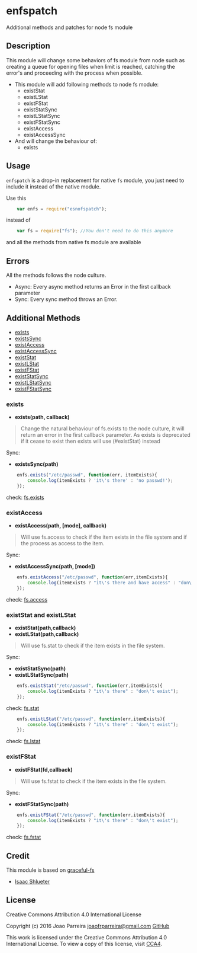enfspatch
=========
Additional methods and patches for node fs module

Description
-----------
This module will change some behaviors of fs module from node
such as creating a queue for opening files when limit is reached,
catching the error's and proceeding with the process when possible.
- This module will add following methods to node fs module:
  * existStat
  * existLStat
  * existFStat
  * existStatSync
  * existLStatSync
  * existFStatSync
  * existAccess
  * existAccessSync
- And will change the behaviour of:
  * exists
  
Usage
-----
`enfspatch` is a drop-in replacement for native `fs` module, you just need to include
it instead of the native module.

Use this
```js
    var enfs = require("esnofspatch");
```

instead of

```js
    var fs = require("fs"); //You don't need to do this anymore
```

and all the methods from native fs module are available

Errors
------
All the methods follows the node culture.
- Async: Every async method returns an Error in the first callback parameter
- Sync: Every sync method throws an Error.


Additional Methods
------------------
- [exists](#exists)
- [existsSync](#exists)
- [existAccess](#existAccess)
- [existAccessSync](#existAccess)
- [existStat](#existStat)
- [existLStat](#existLStat)
- [existFStat](#existFStat)
- [existStatSync](#existStat)
- [existLStatSync](#existLStat)
- [existFStatSync](#existFStat)


### exists
  - **exists(path, callback)**
> Change the natural behaviour of fs.exists to the node culture, it will return an error 
in the first callback parameter.
As exists is deprecated if it cease to exist then exists will use (#existStat) instead

Sync: 
  - **existsSync(path)**

```js
    enfs.exists("/etc/passwd", function(err, itemExists){
        console.log(itemExists ? 'it\'s there' : 'no passwd!');
    });
```
check: [fs.exists](https://nodejs.org/api/fs.html#fs_fs_exists_path_callback)

### existAccess
  - **existAccess(path, [mode], callback)**
> Will use fs.access to check if the item exists in the file system and if the process
as access to the item.

Sync: 
  - **existAccessSync(path, [mode])**


```js
    enfs.existAccess("/etc/passwd", function(err,itemExists){
        console.log(itemExists ? "it\'s there and have access" : "don\'t exist or don\'t have access");
    });
```
check: [fs.access](https://nodejs.org/api/fs.html#fs_fs_access_path_mode_callback)

### existStat and existLStat
- **existStat(path,callback)**
- **existLStat(path,callback)**
> Will use fs.stat to check if the item exists in the file system.

Sync: 
  - **existStatSync(path)**
  - **existLStatSync(path)**

```js
    enfs.existStat("/etc/passwd", function(err,itemExists){
        console.log(itemExists ? "it\'s there" : "don\'t exist");
    });
```
check: [fs.stat](https://nodejs.org/api/fs.html#fs_fs_stat_path_callback)

```js
    enfs.existLStat("/etc/passwd", function(err,itemExists){
        console.log(itemExists ? "it\'s there" : "don\'t exist");
    });
```
check: [fs.lstat](https://nodejs.org/api/fs.html#fs_fs_lstat_path_callback)

### existFStat
  - **existFStat(fd,callback)**
> Will use fs.fstat to check if the item exists in the file system.

Sync: 
  - **existFStatSync(path)**

```js
    enfs.existFStat("/etc/passwd", function(err,itemExists){
        console.log(itemExists ? "it\'s there" : "don\'t exist");
    });
```
check: [fs.fstat](https://nodejs.org/api/fs.html#fs_fs_fstat_fd_callback)


Credit
------

This module is based on [graceful-fs](https://github.com/isaacs/node-graceful-fs)
- [Isaac Shlueter](https://github.com/isaacs)


License
-------

Creative Commons Attribution 4.0 International License

Copyright (c) 2016 Joao Parreira <joaofrparreira@gmail.com> [GitHub](https://github.com/n3okill)

This work is licensed under the Creative Commons Attribution 4.0 International License. 
To view a copy of this license, visit [CCA4](http://creativecommons.org/licenses/by/4.0/).


[1]: https://nodejs.org/api/fs.html
